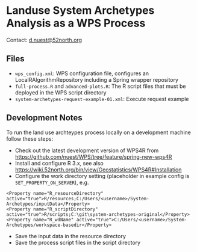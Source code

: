 # Landuse System Archetypes Analysis as a WPS Process

Contact: d.nuest@52north.org

## Files

* `wps_config.xml`: WPS configuration file, configures an LocalRAlgorithmRepository including a Spring wrapper repository
* `full-process.R` and `advanced-plots.R`: The R script files that must be deployed in the WPS script directory
* `system-archetypes-request-example-01.xml`: Execute request example


## Development Notes

To run the land use archteypes process locally on a development machine follow these steps:

* Check out the latest development version of WPS4R from https://github.com/nuest/WPS/tree/feature/spring-new-wps4R
* Install and configure R 3.x, see also https://wiki.52north.org/bin/view/Geostatistics/WPS4R#Installation
* Configure the work directory setting (placeholder in example config is `SET_PROPERTY_ON_SERVER`), e.g.
```
<Property name="R_resourceDirectory" active="true">R/resources;C:/Users/<username>/System-Archetypes/inputData</Property>
<Property name="R_scriptDirectory" active="true">R/scripts;C:\git\system-archetypes-original</Property>
<Property name="R_wdName" active="true">C:/Users/<username>/System-Archetypes/workspace-basedir</Property>
```
* Save the input data in the resource directory
* Save the process script files in the script directory

